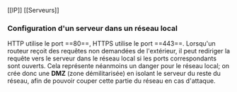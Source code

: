 [[IP]]
[[Serveurs]]

### Configuration d'un serveur dans un réseau local

HTTP utilise le port ==80==, HTTPS utilise le port ==443==.
Lorsqu'un routeur reçoit des requêtes non demandées de l'extérieur, il peut rediriger la requête vers le serveur dans le réseau local si les ports correspondants sont ouverts.
Cela représente néanmoins un danger pour le réseau local; on crée donc une **DMZ** (zone démilitarisée) en isolant le serveur du reste du réseau, afin de pouvoir couper cette partie du réseau en cas d'attaque.